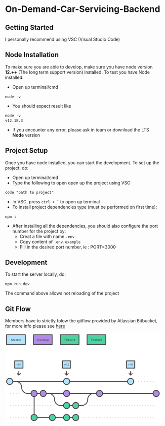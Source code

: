 # On-Demand-Car-Servicing-Backend

## Getting Started

I personally recommend using VSC (Visual Studio Code)

## Node Installation

To make sure you are able to develop, make sure you have node version **12.++** (The long term support version) installed. To test you have Node installed:

- Open up terminal/cmd

```
node -v
```

- You should expect result like

```
node -v
v12.18.3
```

- If you encounter any error, please ask in team or download the LTS **Node** version

## Project Setup

Once you have node installed, you can start the development. To set up the project, do:

- Open up terminal/cmd
- Type the following to open open up the project using VSC

```
code "path to project"
```

- In VSC, press `` ctrl + ` `` to open up terminal
- To install project dependencies type (must be performed on first time):

```
npm i
```

- After installing all the dependencies, you should also configure the port number for the project by:
  - Creat a file with name `.env`
  - Copy content of `.env.example`
  - Fill in the desired port number, ie : PORT=3000

## Development

To start the server locally, do:

```
npm run dev
```

The command above allows hot reloading of the project

## Git Flow

Members have to strictly folow the gitflow provided by Atlassian Bitbucket, for more info please see [here](https://www.atlassian.com/git/tutorials/comparing-workflows/gitflow-workflow)

![GitFlowImage](https://github.com/LUXIANZE/third-cc-website/blob/dev/docs/GitFlow.svg)
